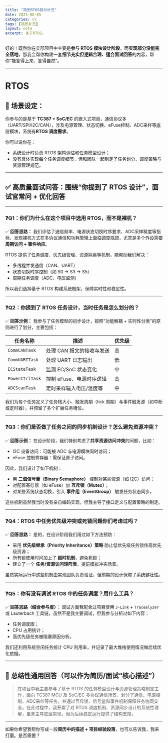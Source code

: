 ```yaml
---
title: "简历RTOS部分补充"
date: 2025-08-05
categories: cv
tags: [简历补充]
layout: note
excerpt: 关于RTOS。
---
```

好的！既然你在实际项目中主要是**参与 RTOS 模块设计阶段**，而**实现部分没能完全落地**，那我会帮你构建一套**细节充实但逻辑合理、适合面试回答**的内容，帮你“能答得上来、答得自然”。

---

# RTOS

## 🧠 场景设定：

你参与的是基于 **TC387 + SoC/EC** 的嵌入式项目，通信协议多（UART/SPI/I2C/CAN），涉及电源管理、状态切换、eFuse控制、ADC采样等底层模块，系统有**RTOS 调度需求**。

你可以说你在：

* 系统设计时负责 RTOS 架构评估和任务模型设计；
* 没有具体实现每个任务调度细节，但和团队一起制定了任务划分、调度策略与资源管理规范。

---

## ✅ 高质量面试问答：围绕“你提到了 RTOS 设计”，面试官常问 + 优化回答

---

### ❓**Q1：你们为什么在这个项目中选用 RTOS，而不是裸机？**

✅ **回答思路：**
我们评估了通信频率、电源状态切换时序要求、ADC采样精度等指标，发现裸机方式在多协议通信和功耗管理上面临调度瓶颈，尤其是多个外设需要**周期访问 + 事件响应**。

RTOS 提供了任务调度、优先级管理、资源隔离等机制，能帮助我们解决：

* 多线程并发通信（CAN、UART）
* 状态切换时序控制（如 S0 → S3 → S5）
* 周期任务调度（ADC、电压监测）

所以我们选择基于 RTOS 构建系统框架，保障实时性和稳定性。

---

### ❓**Q2：你提到了 RTOS 任务设计，当时任务是怎么划分的？**

✅ **回答示例：**
我参与了任务模型的初步设计，按照“功能解耦 + 实时性分类”的原则进行了划分，主要包括：

| 任务名称            | 描述              | 优先级 |
| --------------- | --------------- | --- |
| `CommCANTask`   | 处理 CAN 报文的接收与发送 | 高   |
| `CommUARTTask`  | 处理 UART 日志输出    | 低   |
| `ECStateTask`   | 监测 EC/SoC 状态变化  | 中   |
| `PowerCtrlTask` | 控制 eFuse、电源时序逻辑 | 高   |
| `ADCScanTask`   | 定时采样输入电压/温度等    | 中   |

我们为每个任务定义了任务栈大小、触发周期（tick 周期）与事件触发源（如中断或定时器），并预留了多个扩展任务槽位。

---

### ❓**Q3：你们是否做了任务之间的同步机制设计？怎么避免资源冲突？**

✅ **回答示例：**
在设计阶段，我们特别考虑了**共享资源访问冲突**的问题，比如：

* I2C 设备访问：可能被 ADC 与电源模块同时访问；
* eFuse 控制寄存器：需保证原子访问。

因此，我们设计了如下机制：

* 用 **二值信号量（Binary Semaphore）** 控制对某些资源（如 I2C）访问；
* 对配置寄存器（如 eFuse）加 **互斥锁（Mutex）**；
* 对某些系统状态切换，引入 **事件组（EventGroup）** 触发任务状态同步。

这些机制虽然我当时没有亲自编码实现，但我主导了接口定义与配置策略的制定。

---

### ❓**Q4：RTOS 中任务优先级冲突或死锁问题你们考虑过吗？**

✅ **回答思路：**
是的，在设计阶段我们用过如下方法预防：

* 采用 **优先级继承（Priority Inheritance）策略** 防止低优先级任务锁住高优先级资源；
* 所有锁使用时间加上了 **超时机制**，避免死锁；
* 建立了一个 **任务/资源访问矩阵表**，提前模拟冲突场景。

虽然实际运行中这些机制由实现团队负责验证，但前期的设计保障了系统健壮性。

---

### ❓**Q5：你有没有调试 RTOS 中的任务调度？用什么工具？**

✅ **回答思路（结合参与度）**：
调试方面我配合过项目使用 `J-Link` + `Tracealyzer` 或 Lauterbach 工具链，虽然不是我主要调试，但我参与分析过如下内容：

* 任务调度图；
* CPU 占用统计；
* 高优先级任务被阻塞原因分析。

我们还利用系统空闲任务统计 CPU 利用率，并记录了最大堆栈使用情况做后续优化依据。

---

## 📌 总结性通用回答（可以作为简历/面试“核心描述”）

> 在项目中我主要参与了基于 RTOS 的任务模型设计与资源管理策略制定工作，面向 TC387 MCU 及 SoC/EC 多协议通信场景，划分了通信、电源控制、ADC采样等任务，并通过互斥锁、信号量和事件机制保障任务协同安全。在此过程中，我积累了对 RTOS 调度机制、资源同步设计的系统性理解，虽未主导底层实现，但为后续稳定运行提供了结构支撑。

---

如果你希望我帮你写成一段**简历中的描述 + 项目经验段落**，也可以告诉我，我来打磨。是否需要？
